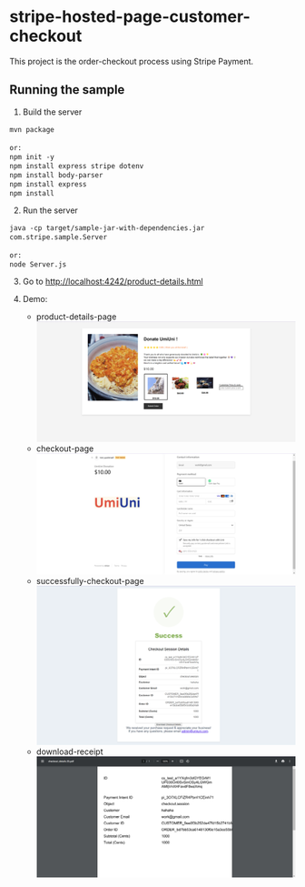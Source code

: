 # stripe-hosted-page-customer-checkout

This project is the order-checkout process using Stripe Payment. 

## Running the sample

1. Build the server

~~~
mvn package

or:
npm init -y
npm install express stripe dotenv
npm install body-parser
npm install express
npm install
~~~

2. Run the server

~~~
java -cp target/sample-jar-with-dependencies.jar com.stripe.sample.Server

or:
node Server.js
~~~

3. Go to [http://localhost:4242/product-details.html](http://localhost:4242/product-details.html)


4. Demo:
   - product-details-page
   ![product-details-page](./stripe-hosted-page-customer-checkout/pic/page-demo/product-details-page.png)
   - checkout-page
    ![checkout-page](./stripe-hosted-page-customer-checkout/pic/page-demo/checkout-page.png)
   - successfully-checkout-page
    ![successfully-checkout-page](./stripe-hosted-page-customer-checkout/pic/page-demo/successfully-checkout-page.png)
   - download-receipt
    ![download-receipt](./stripe-hosted-page-customer-checkout/pic/page-demo/download-receipt.png)
